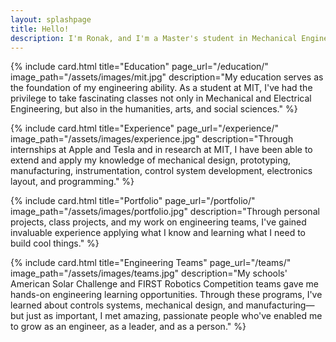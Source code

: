 ```yaml
---
layout: splashpage
title: Hello!
description: I'm Ronak, and I'm a Master's student in Mechanical Engineering at MIT under Prof. Sangbae Kim in the Biomimetic Robotics Lab. I graduated from MIT with a Bachelor of Science, double majoring in Mechanical Engineering and Electrical Engineering. Here, you can check out what classes I've taken, internships I've completed, research I've contributed to, projects I've made, and teams I've been a part of. <br><br> <b>I'm currently looking for full-time positions after I graduate this semester. Please <a href="mailto:me@ronakroy.com">let me know</a> if you have an opportunity that you think I would be a good fit for!
---
```


{% include card.html
    title="Education"
    page_url="/education/"
    image_path="/assets/images/mit.jpg"
    description="My education serves as the foundation of my engineering ability. As a student at MIT, I've had the privilege to take fascinating classes not only in Mechanical and Electrical Engineering, but also in the humanities, arts, and social sciences." %}

{% include card.html
    title="Experience"
    page_url="/experience/"
    image_path="/assets/images/experience.jpg"
    description="Through internships at Apple and Tesla and in research at MIT, I have been able to extend and apply my knowledge of mechanical design, prototyping, manufacturing, instrumentation, control system development, electronics layout, and programming." %}

{% include card.html
    title="Portfolio"
    page_url="/portfolio/"
    image_path="/assets/images/portfolio.jpg"
    description="Through personal projects, class projects, and my work on engineering teams, I've gained invaluable experience applying what I know and learning what I need to build cool things." %}

{% include card.html
    title="Engineering Teams"
    page_url="/teams/"
    image_path="/assets/images/teams.jpg"
    description="My schools' American Solar Challenge and FIRST Robotics Competition teams gave me hands-on engineering learning opportunities. Through these programs, I've learned about controls systems, mechanical design, and manufacturing—but just as important, I met amazing, passionate people who've enabled me to grow as an engineer, as a leader, and as a person." %}
